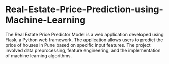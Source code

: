 # Real-Estate-Price-Prediction-using-Machine-Learning
The Real Estate Price Predictor Model is a web application developed using Flask, a Python web framework. The application allows users to predict the price of houses in Pune based on specific input features. The project involved data preprocessing, feature engineering, and the implementation of machine learning algorithms.
